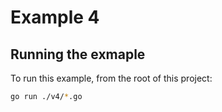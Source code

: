 # Example 4

## Running the exmaple

To run this example, from the root of this project:

```sh
go run ./v4/*.go
```
